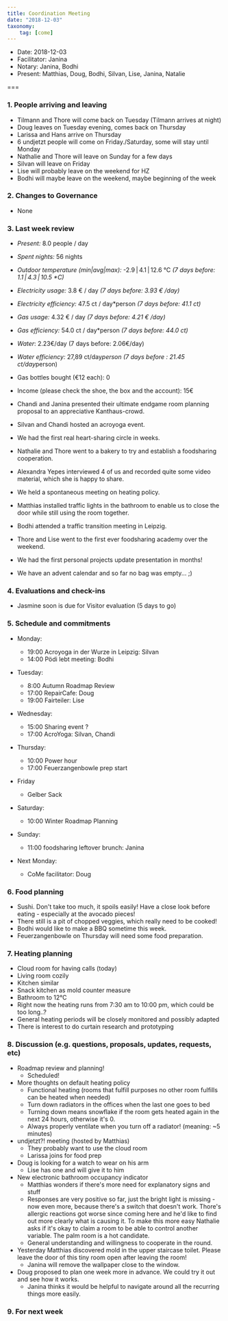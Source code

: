```yaml
---
title: Coordination Meeting
date: "2018-12-03"
taxonomy:
    tag: [come]
---
```


<!--
Hello facilitator/notary! Thank you for your services. Here is some advice for facilitating coordination meetings:
  - Prepare the meeting a bit beforehand (find out about evaluations, gas, electricity and water usages, waste collections, income, scheduled events). You can ask others to assist you.
  - Notify people 10 minutes before the meeting starts. (Watching the clock is not super fun, people will be grateful if you do it for them.)
  - Start at 10:00 sharp, or earlier if everyone is there. (Waiting is time-wasting, be a time-saver!)
  - If you don't want to take notes yourself ask someone else to take care of that. (This pad can easily be used to read from and write in simultaneously.)
  - Go through the ordered points in order, even if nothing has changed. (They are arranged to try and get the most relevant information to most people.)
  - Feel welcome to moderate conversation if off-topic or too detailed. (Are listeners interested? Are speakers satisfied? Can you identify a sub-group?)
  - Try to finish the meeting before 11:00. (There is always more to talk about and it's important for people to know that CoMes don't take forever.)
  - Leave the room once the meeting has ended. (This sends a clear signal to everyone else that they can also leave and get on with their day.)
  - Take care that the meeting minutes will be put to kanthaus.online. (If you don't know how to do it, ask someone to help you with it. But do it today!)
  - As soon as the minutes are online, empty the pad from all irrelevant things and get it ready for the next facilitator. (Only keep regular events such as CoMe, power hour, regular food pickups and such. Move the counter figures from 'last 7 days' to '7 days before that' and adjust the date to next week.)
  - Please indent list points with a double-space, not a tab-space: the pad has a bug when rendering markdown, adding extra lines. The resulting web-page looks spacey... not in a good way.
  - Have fun!
-->

- Date: 2018-12-03
- Facilitator: Janina
- Notary: Janina, Bodhi
- Present: Matthias, Doug, Bodhi, Silvan, Lise, Janina, Natalie

===

### 1. People arriving and leaving
- Tilmann and Thore will come back on Tuesday (Tilmann arrives at night)
- Doug leaves on Tuesday evening, comes back on Thursday
- Larissa and Hans arrive on Thursday
- 6 undjetzt people will come on Friday./Saturday, some will stay until Monday
- Nathalie and Thore will leave on Sunday for a few days
- Silvan will leave on Friday
- Lise will probably leave on the weekend for HZ
- Bodhi will maybe leave on the weekend, maybe beginning of the week

### 2. Changes to Governance
- None

### 3. Last week review <!-- See residency record output in #kanthaus-residence -->
<!-- Water €4,5 per m³, Gas €0.55 per m³ -->
- *Present:* 8.0 people / day
- *Spent nights:* 56 nights
- *Outdoor temperature (min|avg|max):* -2.9 | 4.1 | 12.6 °C _(7 days before: 1.1 | 4.3 | 10.5 *C)_
- *Electricity usage:* 3.8 € / day _(7 days before: 3.93 € /day)_
- *Electricity efficiency:* 47.5 ct / day*person _(7 days before: 41.1 ct)_
- *Gas usage:* 4.32 € / day _(7 days before: 4.21 € /day)_
- *Gas efficiency:* 54.0 ct / day*person _(7 days before: 44.0 ct)_
- *Water*:  2.23€/day (7 days before: 2.06€/day)
- *Water efficiency:* 27,89 ct/day*person (7 days before : 21.45 ct/day*person)
- Gas bottles bought (€12 each): 0
- Income (please check the shoe, the box and the account): 15€

- Chandi and Janina presented their ultimate endgame room planning proposal to an appreciative Kanthaus-crowd.
- Silvan and Chandi hosted an acroyoga event.
- We had the first real heart-sharing circle in weeks.
- Nathalie and Thore went to a bakery to try and establish a foodsharing cooperation.
- Alexandra Yepes interviewed 4 of us and recorded quite some video material, which she is happy to share.
- We held a spontaneous meeting on heating policy.
- Matthias installed traffic lights in the bathroom to enable us to close the door while still using the room together.
- Bodhi attended a traffic transition meeting in Leipzig.
- Thore and Lise went to the first ever foodsharing academy over the weekend.
- We had the first personal projects update presentation in months!
- We have an advent calendar and so far no bag was empty... ;)

### 4. Evaluations and check-ins <!-- press the play button on https://gitlab.com/kanthaus/kanthaus-private/pipeline_schedules and it will print to #kanthaus-residence -->
- Jasmine soon is due for Visitor evaluation (5 days to go)

### 5. Schedule and commitments <!-- https://cloud.kanthaus.online/apps/calendar/ -->
- Monday:
  - 19:00 Acroyoga in der Wurze in Leipzig: Silvan
  - 14:00 Pödi lebt meeting: Bodhi

- Tuesday:
  - 8:00 Autumn Roadmap Review
  - 17:00 RepairCafe: Doug
  - 19:00 Fairteiler: Lise

- Wednesday:
  - 15:00 Sharing event ?
  - 17:00 AcroYoga: Silvan, Chandi

- Thursday:
  - 10:00 Power hour
  - 17:00 Feuerzangenbowle prep start

- Friday
  - Gelber Sack

- Saturday:
  - 10:00 Winter Roadmap Planning

- Sunday:
  - 11:00 foodsharing leftover brunch: Janina

- Next Monday:
  - CoMe facilitator: Doug

### 6. Food planning
- Sushi. Don't take too much, it spoils easily! Have a close look before eating - especially at the avocado pieces!
- There still is a pit of chopped veggies, which really need to be cooked!
- Bodhi would like to make a BBQ sometime this week.
- Feuerzangenbowle on Thursday will need some food preparation.

### 7. Heating planning
- Cloud room for having calls (today)
- Living room cozily
- Kitchen similar
- Snack kitchen as mold counter measure
- Bathroom to 12°C
- Right now the heating runs from 7:30 am to 10:00 pm, which could be too long..?
- General heating periods will be closely monitored and possibly adapted
- There is interest to do curtain research and prototyping

### 8. Discussion (e.g. questions, proposals, updates, requests, etc)
- Roadmap review and planning!
  - Scheduled!
- More thoughts on default heating policy
  - Functional heating (rooms that fulfill purposes no other room fulfills can be heated when needed)
  - Turn down radiators in the offices when the last one goes to bed
  - Turning down means snowflake if the room gets heated again in the next 24 hours, otherwise it's 0.
  - Always properly ventilate when you turn off a radiator! (meaning: ~5 minutes)
- undjetzt?! meeting (hosted by Matthias)
  - They probably want to use the cloud room
  - Larissa joins for food prep
- Doug is looking for a watch to wear on his arm
  - Lise has one and will give it to him
- New electronic bathroom occupancy indicator
  - Matthias wonders if there's more need for explanatory signs and stuff
  - Responses are very positive so far, just the bright light is missing - now even more, because there's a switch that doesn't work.
Thore's allergic reactions got worse since coming here and he'd like to find out more clearly what is causing it. To make this more easy Nathalie asks if it's okay to claim a room to be able to control another variable. The palm room is a hot candidate.
  - General understanding and willingness to cooperate in the round.
- Yesterday Matthias discovered mold in the upper staircase toilet. Please leave the door of this tiny room open after leaving the room!
  - Janina will remove the wallpaper close to the window.
- Doug proposed to plan one week more in advance. We could try it out and see how it works.
  - Janina thinks it would be helpful to navigate around all the recurring things more easily.

### 9. For next week
